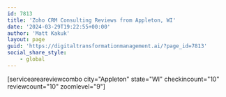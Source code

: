 ```yaml
---
id: 7813
title: 'Zoho CRM Consulting Reviews from Appleton, WI'
date: '2024-03-29T19:22:55+00:00'
author: 'Matt Kakuk'
layout: page
guid: 'https://digitaltransformationmanagement.ai/?page_id=7813'
social_share_style:
    - global
---
```


\[serviceareareviewcombo city="Appleton" state="WI" checkincount="10" reviewcount="10" zoomlevel="9"\]